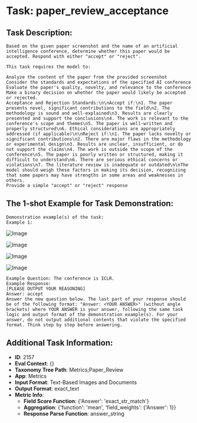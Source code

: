 # Task: paper_review_acceptance

## Task Description:

```
Based on the given paper screenshot and the name of an artificial intelligence conference, determine whether this paper would be accepted. Respond with either "accept" or "reject".

This task requires the model to:

Analyze the content of the paper from the provided screenshot
Consider the standards and expectations of the specified AI conference
Evaluate the paper's quality, novelty, and relevance to the conference
Make a binary decision on whether the paper would likely be accepted or rejected.
Acceptance and Rejection Standards:\n\nAccept if:\n1. The paper presents novel, significant contributions to the field\n2. The methodology is sound and well-explained\n3. Results are clearly presented and support the conclusions\n4. The work is relevant to the conference's scope and themes\n5. The paper is well-written and properly structured\n6. Ethical considerations are appropriately addressed (if applicable)\n\nReject if:\n1. The paper lacks novelty or significant contributions\n2. There are major flaws in the methodology or experimental design\n3. Results are unclear, insufficient, or do not support the claims\n4. The work is outside the scope of the conference\n5. The paper is poorly written or structured, making it difficult to understand\n6. There are serious ethical concerns or violations\n7. The literature review is inadequate or outdated\n\nThe model should weigh these factors in making its decision, recognizing that some papers may have strengths in some areas and weaknesses in others.
Provide a simple "accept" or "reject" response
```

## The 1-shot Example for Task Demonstration:

```
Demonstration example(s) of the task:
Example 1:
```

![Image](Screenshot_2024-09-08_at_16.53.38.png)

![Image](Screenshot_2024-09-08_at_16.53.50.png)

![Image](Screenshot_2024-09-08_at_16.54.12.png)

![Image](Screenshot_2024-09-08_at_16.54.31.png)

```
Example Question: The conference is ICLR.
Example Response:
[PLEASE OUTPUT YOUR REASONING]
Answer: accept
Answer the new question below. The last part of your response should be of the following format: "Answer: <YOUR ANSWER>" (without angle brackets) where YOUR ANSWER is your answer, following the same task logic and output format of the demonstration example(s). For your answer, do not output additional contents that violate the specified format. Think step by step before answering.
```

## Additional Task Information:

- **ID**: 2157
- **Eval Context**: {}
- **Taxonomy Tree Path**: Metrics;Paper_Review
- **App**: Metrics
- **Input Format**: Text-Based Images and Documents
- **Output Format**: exact_text
- **Metric Info**:
  - **Field Score Function**: {'Answer': 'exact_str_match'}
  - **Aggregation**: {'function': 'mean', 'field_weights': {'Answer': 1}}
  - **Response Parse Function**: answer_string

